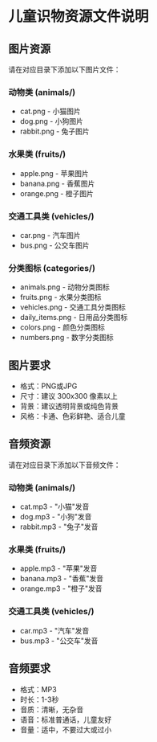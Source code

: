 # 儿童识物资源文件说明

## 图片资源
请在对应目录下添加以下图片文件：

### 动物类 (animals/)
- cat.png - 小猫图片
- dog.png - 小狗图片  
- rabbit.png - 兔子图片

### 水果类 (fruits/)
- apple.png - 苹果图片
- banana.png - 香蕉图片
- orange.png - 橙子图片

### 交通工具类 (vehicles/)
- car.png - 汽车图片
- bus.png - 公交车图片

### 分类图标 (categories/)
- animals.png - 动物分类图标
- fruits.png - 水果分类图标
- vehicles.png - 交通工具分类图标
- daily_items.png - 日用品分类图标
- colors.png - 颜色分类图标
- numbers.png - 数字分类图标

## 图片要求
- 格式：PNG或JPG
- 尺寸：建议 300x300 像素以上
- 背景：建议透明背景或纯色背景
- 风格：卡通、色彩鲜艳、适合儿童

## 音频资源
请在对应目录下添加以下音频文件：

### 动物类 (animals/)
- cat.mp3 - "小猫"发音
- dog.mp3 - "小狗"发音
- rabbit.mp3 - "兔子"发音

### 水果类 (fruits/)
- apple.mp3 - "苹果"发音
- banana.mp3 - "香蕉"发音
- orange.mp3 - "橙子"发音

### 交通工具类 (vehicles/)
- car.mp3 - "汽车"发音
- bus.mp3 - "公交车"发音

## 音频要求
- 格式：MP3
- 时长：1-3秒
- 音质：清晰，无杂音
- 语音：标准普通话，儿童友好
- 音量：适中，不要过大或过小
